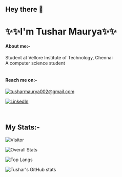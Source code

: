 
## Hey there 👋
# ✨✨I'm Tushar Maurya✨✨

#### About me:-
<div>Student at Vellore Institute of Technology, Chennai<div>
<div>A computer science student<div>

<br>

#### Reach me on:-
<a href="mailto:tusharmaurya002@gmail.com">![tusharmaurya002@gmail.com](https://img.shields.io/badge/Gmail-D14836?style=for-the-badge&logo=gmail&logoColor=white)</a>

<a href="https://www.linkedin.com/in/tushar-maurya-765358192/">![LinkedIn](https://img.shields.io/badge/LinkedIn-0077B5?style=for-the-badge&logo=linkedin&logoColor=white)</a>
  
<br>

## My Stats:-

![Visitor](https://visitor-badge.laobi.icu/badge?page_id=tusharmaurya267.tusharmaurya267)

![Overall Stats](https://github-readme-stats.vercel.app/api?username=tusharmaurya267&count_private=true&show_icons=true&hide=contribs)

![Top Langs](https://github-readme-stats.vercel.app/api/top-langs/?username=tusharmaurya267&layout=compact )

![Tushar's GitHub stats](https://github-readme-stats.vercel.app/api?username=tusharmaurya267&theme=dark&show_icons=true)



<!--
**tusharmaurya267/tusharmaurya267** is a ✨ _special_ ✨ repository because its `README.md` (this file) appears on your GitHub profile.

Here are some ideas to get you started:

- 🔭 I’m currently working on ...
- 🌱 I’m currently learning ...
- 👯 I’m looking to collaborate on ...
- 🤔 I’m looking for help with ...
- 💬 Ask me about ...
- 📫 How to reach me: ...
- 😄 Pronouns: ...
- ⚡ Fun fact: ...
-->
